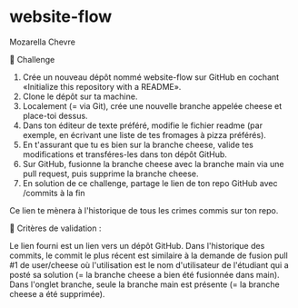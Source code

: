 # website-flow
Mozarella
Chevre


💪 Challenge

1. Crée un nouveau dépôt nommé website-flow sur GitHub en cochant «Initialize this repository with a README».
2. Clone le dépôt sur ta machine.
3. Localement (= via Git), crée une nouvelle branche appelée cheese et place-toi dessus.
4. Dans ton éditeur de texte préféré, modifie le fichier readme (par exemple, en écrivant une liste de tes fromages à pizza préférés).
5. En t'assurant que tu es bien sur la branche cheese, valide tes modifications et transféres-les dans ton dépôt GitHub.
6. Sur GitHub, fusionne la branche cheese avec la branche main via une pull request, puis supprime la branche cheese.
7. En solution de ce challenge, partage le lien de ton repo GitHub avec /commits à la fin

Ce lien te mènera à l'historique de tous les crimes commis sur ton repo.

🧐 Critères de validation :

Le lien fourni est un lien vers un dépôt GitHub.
Dans l'historique des commits, le commit le plus récent est similaire à la demande de fusion pull #1 de user/cheese où l'utilisation est le nom d'utilisateur de l'étudiant qui a posté sa solution (= la branche cheese a bien été fusionnée dans main).
Dans l'onglet branche, seule la branche main est présente (= la branche cheese a été supprimée).
